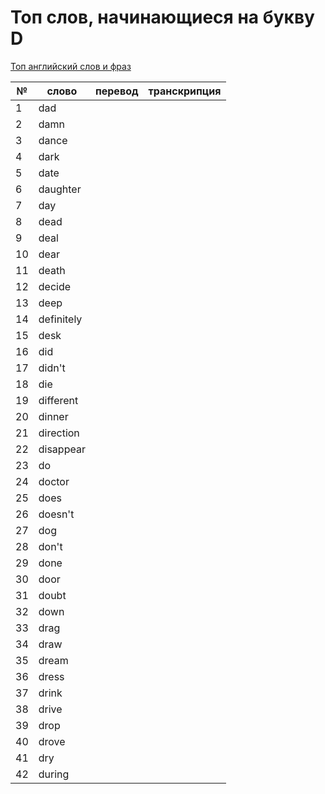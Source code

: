 # Топ слов, начинающиеся на букву D

[Топ английский слов и фраз](../README.md)

| №   | слово      | перевод | транскрипция |
| --- | ---------- | ------- | ------------ |
| 1   | dad        |         |              |
| 2   | damn       |         |              |
| 3   | dance      |         |              |
| 4   | dark       |         |              |
| 5   | date       |         |              |
| 6   | daughter   |         |              |
| 7   | day        |         |              |
| 8   | dead       |         |              |
| 9   | deal       |         |              |
| 10  | dear       |         |              |
| 11  | death      |         |              |
| 12  | decide     |         |              |
| 13  | deep       |         |              |
| 14  | definitely |         |              |
| 15  | desk       |         |              |
| 16  | did        |         |              |
| 17  | didn't     |         |              |
| 18  | die        |         |              |
| 19  | different  |         |              |
| 20  | dinner     |         |              |
| 21  | direction  |         |              |
| 22  | disappear  |         |              |
| 23  | do         |         |              |
| 24  | doctor     |         |              |
| 25  | does       |         |              |
| 26  | doesn't    |         |              |
| 27  | dog        |         |              |
| 28  | don't      |         |              |
| 29  | done       |         |              |
| 30  | door       |         |              |
| 31  | doubt      |         |              |
| 32  | down       |         |              |
| 33  | drag       |         |              |
| 34  | draw       |         |              |
| 35  | dream      |         |              |
| 36  | dress      |         |              |
| 37  | drink      |         |              |
| 38  | drive      |         |              |
| 39  | drop       |         |              |
| 40  | drove      |         |              |
| 41  | dry        |         |              |
| 42  | during     |         |              |
